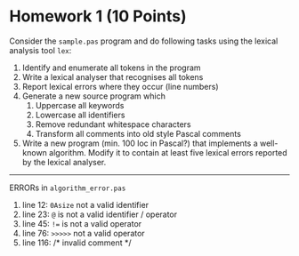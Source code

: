 # Homework 1 (10 Points)

Consider the `sample.pas` program and do following tasks using the lexical
analysis tool `lex`:

1. Identify and enumerate all tokens in the program
2. Write a lexical analyser that recognises all tokens
3. Report lexical errors where they occur (line numbers)
4. Generate a new source program which
    1. Uppercase all keywords
    2. Lowercase all identifiers
    3. Remove redundant whitespace characters
    4. Transform all comments into old style Pascal comments
5. Write a new program (min. 100 loc in Pascal?) that implements a
   well-known algorithm. Modify it to contain at least five lexical errors
   reported by the lexical analyser.
 
- - -
 
ERRORs in `algorithm_error.pas`
 
1. line 12: `0Asize` not a valid identifier
2. line 23: `@` is not a valid identifier / operator
3. line 45: `!=` is not a valid operator
4. line 76: `>>>>>` not a valid operator
5. line 116: /\* invalid comment \*/
